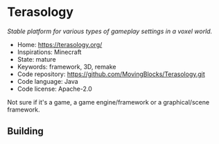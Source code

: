# Terasology

_Stable platform for various types of gameplay settings in a voxel world._

- Home: https://terasology.org/
- Inspirations: Minecraft
- State: mature
- Keywords: framework, 3D, remake
- Code repository: https://github.com/MovingBlocks/Terasology.git
- Code language: Java
- Code license: Apache-2.0

Not sure if it's a game, a game engine/framework or a graphical/scene framework.

## Building

